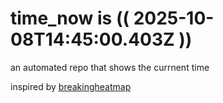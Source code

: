 # time_now is (( 2025-10-08T14:45:00.403Z ))

an automated repo that shows the currnent time

inspired by [breakingheatmap](https://github.com/breakingheatmap/breakingheatmap)